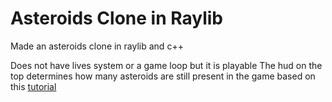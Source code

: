 # Asteroids Clone in Raylib
Made an asteroids clone in raylib and c++ 

Does not have lives system or a game loop but it is playable
The hud on the top determines how many asteroids are still present in the game
based on this [tutorial](https://www.youtube.com/watch?v=abIlGCx_Yq8&t=1064s)
